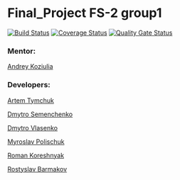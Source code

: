 # Final_Project FS-2 group1 
[![Build Status](https://travis-ci.org/Romik9/Final_Project.svg?branch=master)](https://travis-ci.org/Romik9/Final_Project)
[![Coverage Status](https://coveralls.io/repos/github/Romik9/Final_Project/badge.svg?branch=master)](https://coveralls.io/github/Romik9/Final_Project?branch=master)
[![Quality Gate Status](https://sonarcloud.io/api/project_badges/measure?project=final-project&metric=alert_status)](https://sonarcloud.io/dashboard?id=final-project)


### Mentor: 
   [Andrey Koziulia](https://github.com/zozich/ "Andrey Koziulia")

### Developers:
   [Artem Tymchuk](https://github.com/ArtemTymchuk/ "Artem Tymchuk")
   
   [Dmytro Semenchenko](https://github.com/DimitrySemenchenko/ "Dmytro Semenchenko")
   
   [Dmytro Vlasenko](https://github.com/VlasD/ "Dmytro Vlasenko")
   
   [Myroslav Polischuk](https://github.com/Myroslav-Polishchuk/ "Myroslav Polischuk")
   
   [Roman Koreshnyak](https://github.com/Romik9/ "Roman Koreshnyak")
   
   [Rostyslav Barmakov](https://github.com/warfawl/ "Rostyslav Barmakov")
   
